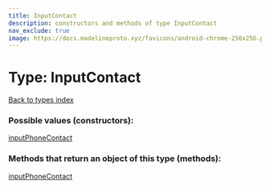 ```yaml
---
title: InputContact
description: constructors and methods of type InputContact
nav_exclude: true
image: https://docs.madelineproto.xyz/favicons/android-chrome-256x256.png
---
```

# Type: InputContact
[Back to types index](index.md)



### Possible values (constructors):

[inputPhoneContact](../constructors/inputPhoneContact.md)  



### Methods that return an object of this type (methods):



[inputPhoneContact](../constructors/inputPhoneContact.md)  

